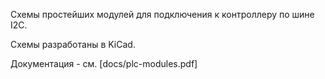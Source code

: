 Схемы простейших модулей для подключения к контроллеру по шине I2C.

Схемы разработаны в KiCad.

Документация - см. [docs/plc-modules.pdf]
